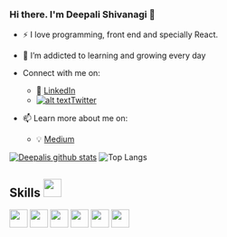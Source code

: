<!-- Please don't remove this: Grab your social icons from https://github.com/carlsednaoui/gitsocial -->

[1.2]: http://i.imgur.com/wWzX9uB.png (twitter icon without padding)
[1]: [Twitter](https://twitter.com/DeepaliShivan1)



### Hi there. I'm Deepali Shivanagi 👋


- :zap: I love programming, front end and specially React.
- 🌱 I’m addicted to learning and growing every day

- Connect with me on:
  - :office: [LinkedIn](https://www.linkedin.com/in/deepali-shivanagi/)
  - [![alt text][1.2]][1][Twitter](https://twitter.com/DeepaliShivan1)
- 📫 Learn more about me on:  
  - :bulb: [Medium](https://medium.com/@deep.deepali05)

[![Deepalis github stats](https://github-readme-stats.vercel.app/api?username=deepalishivanagi&count_private=true&show_icons=true&theme=radical&hide_rank=false)](https://github.com/anuraghazra/github-readme-stats)
 ![Top Langs](https://github-readme-stats.vercel.app/api/top-langs/?username=deepalishivanagi&theme=tokyonight) 

<h2> Skills <img src = "https://media2.giphy.com/media/QssGEmpkyEOhBCb7e1/giphy.gif?cid=ecf05e47a0n3gi1bfqntqmob8g9aid1oyj2wr3ds3mg700bl&rid=giphy.gif" width = 32px> </h2>
<span>
<img width ='32px' src ='https://raw.githubusercontent.com/rahulbanerjee26/githubAboutMeGenerator/main/icons/javascript.svg'> 
<img width ='32px' src ='https://raw.githubusercontent.com/rahulbanerjee26/githubAboutMeGenerator/main/icons/reactjs.svg'> 
<img width ='32px' src ='https://raw.githubusercontent.com/rahulbanerjee26/githubAboutMeGenerator/main/icons/css.svg'> 
<img width ='32px' src ='https://raw.githubusercontent.com/rahulbanerjee26/githubAboutMeGenerator/main/icons/bootstrap.svg'> 
<img width ='32px' src ='https://raw.githubusercontent.com/rahulbanerjee26/githubAboutMeGenerator/main/icons/html.svg'> 
<img width ='32px' src ='https://raw.githubusercontent.com/rahulbanerjee26/githubAboutMeGenerator/main/icons/mysql.svg'> 
 </span>

